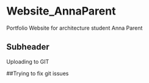 # Website_AnnaParent
Portfolio Website for architecture student Anna Parent

## Subheader

Uploading to GIT

##Trying to fix git issues